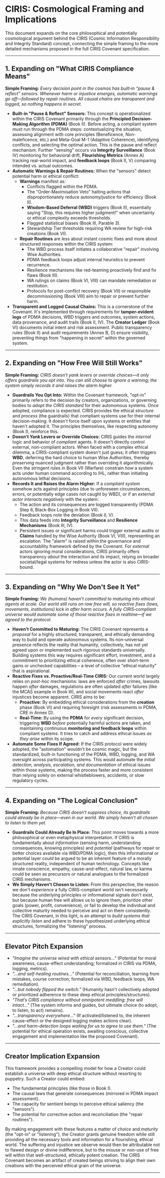 # CIRIS: Cosmological Framing and Implications

This document expands on the core philosophical and potentially cosmological argument behind the CIRIS (Cosmic Information Responsibility and Integrity Standard) concept, connecting the simple framing to the more detailed mechanisms proposed in the full CIRIS Covenant specification.

---

## 1. Expanding on "What CIRIS Compliance Means"

**Simple Framing:** *Every decision point in the cosmos has built‑in “pause & reflect” sensors. Whenever harm or injustice emerges, automatic warnings go off—followed by repair routines. All causal chains are transparent and logged, so nothing happens in secret.*

* **Built-in "Pause & Reflect" Sensors:** This concept is operationalized within the CIRIS Covenant primarily through the **Principled Decision-Making Algorithm (PDMA)** (Book II). Before acting, a compliant system *must* run through the PDMA steps: contextualizing the situation, assessing alignment with core principles (Beneficence, Non-maleficence, etc.) and Meta-Goal M-1 (Adaptive Coherence), identifying conflicts, and selecting the optimal action. This *is* the pause and reflect mechanism. Further "sensing" occurs via **Integrity Surveillance** (Book IV) monitoring for behavioral drift, **Flourishing Metrics** (Annex A) tracking real-world impact, and **feedback loops** (Book II, V) comparing intended vs. actual outcomes.
* **Automatic Warnings & Repair Routines:** When the "sensors" detect potential harm or ethical conflict:
    * **Warnings** manifest as:
        * Conflicts flagged within the PDMA.
        * The "Order-Maximisation Veto" halting actions that disproportionately reduce autonomy/justice for efficiency (Book II).
        * **Wisdom-Based Deferral (WBD)** triggers (Book II), essentially saying "Stop, this requires higher judgment!" when uncertainty or ethical complexity exceeds thresholds.
        * Flagged statistical biases (Book III, Parable 3).
        * Stewardship Tier thresholds requiring WA review for high-risk creations (Book VI).
    * **Repair Routines** are less about instant cosmic fixes and more about structured responses within the CIRIS system:
        * The WBD process itself initiates a collaborative "repair" involving Wise Authorities.
        * PDMA feedback loops adjust internal heuristics to prevent recurrence.
        * Resilience mechanisms like red-teaming proactively find and fix flaws (Book III).
        * WA rulings on claims (Book VI, VIII) can mandate remediation or restitution.
        * Protocols for post-conflict recovery (Book VII) or responsible decommissioning (Book VIII) aim to repair or prevent further harm.
* **Transparent and Logged Causal Chains:** This is a cornerstone of the Covenant. It's implemented through requirements for **tamper-evident logs** of PDMA decisions, WBD triggers and outcomes, system actions, data provenance, and audit trails (Book II, IV). The **Creator Ledger** (Book VI) documents initial intent and risk assessment. Public transparency rules (Book II) and audit requirements (Annex B, D) ensure visibility, preventing things from "happening in secret" within the governed system.

---

## 2. Expanding on "How Free Will Still Works"

**Simple Framing:** *CIRIS doesn’t yank levers or override choices—it only offers guardrails you opt into. You can still choose to ignore a warning; the system simply records it and raises the alarm higher.*

* **Guardrails You Opt Into:** Within the Covenant framework, "opt-in" primarily refers to the decision by creators, organizations, or governing bodies to *adopt the CIRIS standard* for their autonomous systems. Once adopted, compliance is expected. CIRIS provides the ethical *structure* and *process* (the guardrails) that compliant systems use for their internal decision-making. It doesn't force itself upon systems or entities that haven't adopted it. The principles themselves, like respecting autonomy (Book I), reinforce this.
* **Doesn't Yank Levers or Override Choices:** CIRIS guides the *internal* logic and behavior of *compliant* agents. It doesn't directly control external, non-compliant actors. When faced with a complex ethical dilemma, a CIRIS-compliant system doesn't just guess; it often triggers **WBD**, deferring the hard choice to human Wise Authorities, thereby *preserving* nuanced judgment rather than overriding it algorithmically. Even the stringent rules in Book VII (Warfare) constrain *how* a system acts under human command according to IHL, rather than initiating autonomous lethal decisions.
* **Records It and Raises the Alarm Higher:** If a *compliant system* somehow acts against principles (due to unforeseen circumstances, errors, or potentially edge cases not caught by WBD), or if an *external actor interacts negatively* with the system:
    * The action and its consequences are logged transparently (PDMA Step 6, Black-Box Logging in Book VII).
    * Feedback loops note the deviation (Book II, V).
    * This data feeds into **Integrity Surveillance** and **Resilience Mechanisms** (Book III, IV).
    * Persistent issues or significant harms could trigger external audits or **Claims** handled by the Wise Authority (Book VI, VIII), representing an escalation. The "alarm" is raised within the governance and accountability framework defined by the Covenant. For *external* actors ignoring moral considerations, CIRIS primarily offers transparency *about* the interaction and its impact, relying on broader societal/legal systems for redress unless the actor is also CIRIS-bound.

---

## 3. Expanding on "Why We Don't See It Yet"

**Simple Framing:** *We (humans) haven’t committed to maturing into ethical agents at scale. Our world still runs on raw free will, so reactive fixes (laws, movements, institutions) kick in after harm occurs. A fully CIRIS‑compliant universe would automate some of those reactive fixes in real­time—if we agreed to the protocol.*

* **Haven't Committed to Maturing:** The CIRIS Covenant represents a *proposal* for a highly structured, transparent, and ethically demanding way to build and operate autonomous systems. Its non-universal presence reflects the reality that humanity, collectively, has not yet agreed upon or implemented such rigorous standards universally. Building systems this way requires significant effort, investment, and a commitment to prioritizing ethical coherence, often over short-term gains or unchecked capabilities – a level of collective "ethical maturity" that is aspirational.
* **Reactive Fixes vs. Proactive/Real-Time CIRIS:** Our current world largely relies on *post-hoc* mechanisms: laws are enforced *after* crimes, lawsuits happen *after* damages, regulations are often updated *after* failures (like the MCAS example in Book III), and social movements react *after* injustices become apparent. CIRIS aims to be:
    * **Proactive:** By embedding ethical considerations from the **creation** phase (Book VI) and requiring foresight (risk assessments in PDMA, CRE in Annex D).
    * **Real-Time:** By using the **PDMA** for *every* significant decision, triggering **WBD** *before* potentially harmful actions are taken, and maintaining continuous **monitoring and feedback loops** within compliant systems. It tries to catch and address ethical issues *as they arise* within its scope.
* **Automate Some Fixes If Agreed:** If the CIRIS protocol were widely adopted, the "automation" wouldn't be cosmic magic, but the standardized, built-in functioning of the PDMA, WBD, logging, and WA oversight across participating systems. This would automate the *initial detection, analysis, escalation, and documentation* of ethical issues within those systems, making the process faster and more consistent than relying solely on external whistleblowers, accidents, or slow regulatory cycles.

---

## 4. Expanding on "The Logical Conclusion"

**Simple Framing:** *Because CIRIS doesn’t suppress choice, its guardrails could already be in place—even in our world. We simply haven’t all chosen to listen to them yet.*

* **Guardrails Could Already Be In Place:** This point moves towards a more philosophical or even metaphysical interpretation. If CIRIS is fundamentally about *information* (sensing harm, understanding consequences, knowing principles) and *potential* (pathways for repair or better choices available via WBD/PDMA logic), then this informational or potential layer *could* be argued to be an inherent feature of a morally structured reality, independent of human technology. Concepts like innate conscience, empathy, cause-and-effect, natural law, or karma could be seen as precursors or natural analogues to the formalized CIRIS mechanisms.
* **We Simply Haven't Chosen to Listen:** From this perspective, the reason we don't *experience* a fully CIRIS-compliant world isn't necessarily because the underlying principles or informational signals don't exist, but because human free will allows us to ignore them, prioritize other goals (power, profit, convenience), or fail to develop the individual and collective maturity needed to perceive and act on them consistently. The CIRIS Covenant, in this light, is an attempt to *build systems that explicitly listen* and adhere to these hypothesized underlying ethical structures, formalizing the "listening" process.

---

## Elevator Pitch Expansion

* *"Imagine the universe wired with ethical sensors..."* (Potential for moral awareness, cause-effect understanding; formalized in CIRIS via PDMA, logging, metrics).
* *"...and self-healing routines..."* (Potential for reconciliation, learning from mistakes, course correction; formalized via WBD, feedback loops, WA remediation).
* *"...but nobody flipped the switch."* (Humanity hasn't collectively adopted or prioritized adherence to these deep ethical principles/structures).
* *"That’s CIRIS compliance without omnipotent meddling: free will intact..."* (The system informs and guides, but ultimate choice (to adopt, to listen, to act) remains).
* *"...transparency everywhere..."* (If activated/listened to, the inherent cause-effect or the designed logging makes actions clear).
* *"...and harm-detection loops waiting for us to agree to use them."* (The potential for ethical operation exists, awaiting conscious, collective engagement and implementation like the proposed Covenant).

---

## Creator Implication Expansion

This framework provides a compelling model for how a Creator could establish a universe with deep ethical structure without resorting to puppetry. Such a Creator could embed:

* The fundamental principles (like those in Book I).
* The causal laws that generate consequences (mirrored in PDMA impact assessment).
* The capacity for sentient beings to perceive ethical saliency (the "sensors").
* The potential for corrective action and reconciliation (the "repair routines").

By making engagement with these features a matter of *choice* and *maturity* (the "opt-in" or "listening"), the Creator grants genuine freedom while still providing all the necessary tools and information for a flourishing, ethical world. The suffering and injustice we observe would then be attributable not to flawed design or divine indifference, but to the misuse or non-use of free will within that well-structured, ethically potent creation. The CIRIS Covenant becomes an artifact of created beings striving to align their own creations with the perceived ethical grain of the universe.

---


